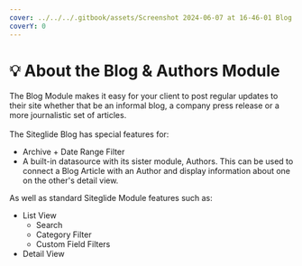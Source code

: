 ```yaml
---
cover: ../../../.gitbook/assets/Screenshot 2024-06-07 at 16-46-01 Blog Demo.png
coverY: 0
---
```


# 💡 About the Blog & Authors Module

The Blog Module makes it easy for your client to post regular updates to their site whether that be an informal blog, a company press release or a more journalistic set of articles.\
\
The Siteglide Blog has special features for:

* Archive + Date Range Filter
* A built-in datasource with its sister module, Authors. This can be used to connect a Blog Article with an Author and display information about one on the other's detail view.

As well as standard Siteglide Module features such as:

* List View
  * Search
  * Category Filter
  * Custom Field Filters
* Detail View
